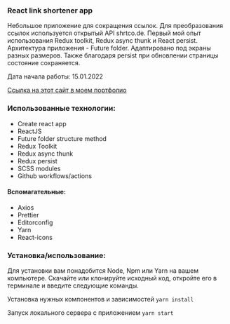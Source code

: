 ### React link shortener app
Небольшое приложение для сокращения ссылок. Для преобразования ссылок используется открытый API shrtco.de.
Первый мой опыт использования Redux toolkit, Redux async thunk и React persist. Архитектура приложения - Future folder.
Адаптировано под экраны разных размеров. Также благодаря persist при обновлении страницы состояние сохраняется.

Дата начала работы: 15.01.2022

[Ссылка на этот сайт в моем портфолио](https://link-shortener.andrii-yukhymenko.me/)

### Использованные технологии:
- Create react app
- ReactJS
- Future folder structure method
- Redux Toolkit
- Redux async thunk
- Redux persist
- SCSS modules
- Github workflows/actions

#### Вспомагательные:
- Axios
- Prettier
- Editorconfig
- Yarn
- React-icons

### Установка/использование:
Для установки вам понадобится Node, Npm или Yarn на вашем компьютере.
Скачайте или клонируйте исходный код, откройте его в терминале и введите следующие команды.

Установка нужных компонентов и зависимостей
`yarn install`

Запуск локального сервера с приложением
`yarn start`
